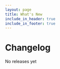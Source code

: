 ```yaml
---
layout: page
title: What's New
include_in_header: true
include_in_footer: true
---
```


# Changelog
No releases yet
<br>
